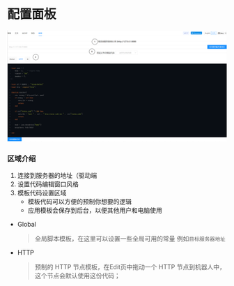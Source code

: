 # 配置面板

![img](../../res/config.png)

### 区域介绍
1. 连接到服务器的地址（驱动端
2. 设置代码编辑窗口风格
3. 模板代码设置区域
    * 模板代码可以方便的预制你想要的逻辑
    * 应用模板会保存到后台，以便其他用户和电脑使用

* Global
    > 全局脚本模板，在这里可以设置一些全局可用的常量 例如`目标服务器地址`

* HTTP
    > 预制的 HTTP 节点模板，在Edit页中拖动一个 HTTP 节点到机器人中，这个节点会默认使用这份代码；